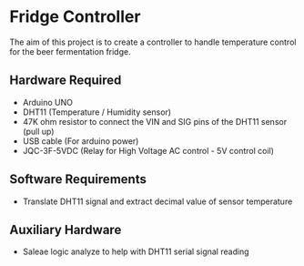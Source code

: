 # Fridge Controller

The aim of this project is to create a controller to handle temperature control for the beer fermentation fridge.

## Hardware Required

* Arduino UNO
* DHT11 (Temperature / Humidity sensor)
* 47K ohm resistor to connect the VIN and SIG pins of the DHT11 sensor (pull up)
* USB cable (For arduino power)
* JQC-3F-5VDC (Relay for High Voltage AC control - 5V control coil)


## Software Requirements

* Translate DHT11 signal and extract decimal value of sensor temperature

## Auxiliary Hardware

* Saleae logic analyze to help with DHT11 serial signal reading